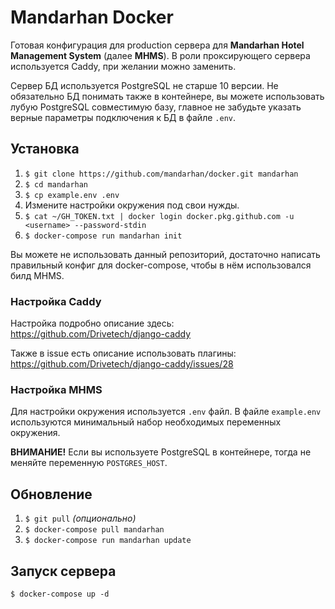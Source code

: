 # Mandarhan Docker

Готовая конфигурация для production сервера для **Mandarhan Hotel
Management System** (далее **MHMS**). В роли проксирующего
сервера используется Caddy, при желании можно заменить.

Сервер БД используется PostgreSQL не старше 10 версии. Не обязательно
БД понимать также в контейнере, вы можете использовать лубую
PostgreSQL совместимую базу, главное не забудьте указать верные
параметры подключения к БД в файле `.env`.

## Установка

1. `$ git clone https://github.com/mandarhan/docker.git mandarhan`
2. `$ cd mandarhan`
3. `$ cp example.env .env`
4. Измените настройки окружения под свои нужды.
5. `$ cat ~/GH_TOKEN.txt | docker login docker.pkg.github.com -u <username> --password-stdin`
6. `$ docker-compose run mandarhan init`

Вы можете не использовать данный репозиторий, достаточно 
написать правильный конфиг для docker-compose, чтобы в нём
использовался билд MHMS.

### Настройка Caddy

Настройка подробно описание здесь: https://github.com/Drivetech/django-caddy

Также в issue есть описание использовать плагины: https://github.com/Drivetech/django-caddy/issues/28

### Настройка MHMS

Для настройки окружения используется `.env` файл. В файле
`example.env` используются минимальный набор необходимых
переменных окружения. 

**ВНИМАНИЕ!** Если вы используете PostgreSQL в контейнере, тогда
не меняйте переменную `POSTGRES_HOST`.

## Обновление

1. `$ git pull` _(опционально)_
2. `$ docker-compose pull mandarhan`
3. `$ docker-compose run mandarhan update` 

## Запуск сервера

`$ docker-compose up -d`
